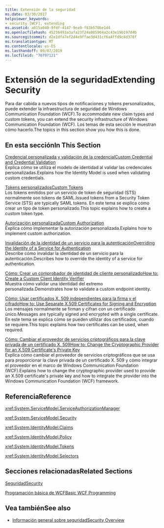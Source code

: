 ```yaml
---
title: Extensión de la seguridad
ms.date: 03/30/2017
helpviewer_keywords:
- security [WCF], extending
ms.assetid: a015a040-9fdf-4147-9ea9-f83b570be1d4
ms.openlocfilehash: 45216493a3afa23f24a085964a2c43e19b197d4b
ms.sourcegitcommit: d2e1dfa7ef2d4e9ffae3d431cf6a4ffd9c8d378f
ms.translationtype: MT
ms.contentlocale: es-ES
ms.lasthandoff: 09/07/2019
ms.locfileid: "70797121"
---
```

# <a name="extending-security"></a><span data-ttu-id="82f4b-102">Extensión de la seguridad</span><span class="sxs-lookup"><span data-stu-id="82f4b-102">Extending Security</span></span>
<span data-ttu-id="82f4b-103">Para dar cabida a nuevos tipos de notificaciones y tokens personalizados, puede extender la infraestructura de seguridad de Windows Communication Foundation (WCF).</span><span class="sxs-lookup"><span data-stu-id="82f4b-103">To accommodate new claim types and custom tokens, you can extend the security infrastructure of Windows Communication Foundation (WCF).</span></span> <span data-ttu-id="82f4b-104">Los temas de esta sección le muestran cómo hacerlo.</span><span class="sxs-lookup"><span data-stu-id="82f4b-104">The topics in this section show you how this is done.</span></span>  
  
## <a name="in-this-section"></a><span data-ttu-id="82f4b-105">En esta sección</span><span class="sxs-lookup"><span data-stu-id="82f4b-105">In This Section</span></span>  
  
 [<span data-ttu-id="82f4b-106">Credencial personalizada y validación de la credencial</span><span class="sxs-lookup"><span data-stu-id="82f4b-106">Custom Credential and Credential Validation</span></span>](custom-credential-and-credential-validation.md)  
 <span data-ttu-id="82f4b-107">Explica cómo se utiliza el modelo de identidad al validar las credenciales personalizadas.</span><span class="sxs-lookup"><span data-stu-id="82f4b-107">Explains how the Identity Model is used when validating custom credentials.</span></span>  
  
 [<span data-ttu-id="82f4b-108">Tokens personalizados</span><span class="sxs-lookup"><span data-stu-id="82f4b-108">Custom Tokens</span></span>](custom-tokens.md)  
 <span data-ttu-id="82f4b-109">Los tokens emitidos por un servicio de token de seguridad (STS) normalmente son tokens de SAML.</span><span class="sxs-lookup"><span data-stu-id="82f4b-109">Issued tokens from a Security Token Service (STS) are typically SAML tokens.</span></span> <span data-ttu-id="82f4b-110">En este tema se explica cómo crear un tipo de token personalizado.</span><span class="sxs-lookup"><span data-stu-id="82f4b-110">This topic explains how to create a custom token type.</span></span>  
  
 [<span data-ttu-id="82f4b-111">Autorización personalizada</span><span class="sxs-lookup"><span data-stu-id="82f4b-111">Custom Authorization</span></span>](custom-authorization.md)  
 <span data-ttu-id="82f4b-112">Explica cómo implementar la autorización personalizada.</span><span class="sxs-lookup"><span data-stu-id="82f4b-112">Explains how to implement custom authorization.</span></span>  
  
 [<span data-ttu-id="82f4b-113">Invalidación de la identidad de un servicio para la autenticación</span><span class="sxs-lookup"><span data-stu-id="82f4b-113">Overriding the Identity of a Service for Authentication</span></span>](overriding-the-identity-of-a-service-for-authentication.md)  
 <span data-ttu-id="82f4b-114">Describe cómo invalidar la identidad de un servicio para la autenticación.</span><span class="sxs-lookup"><span data-stu-id="82f4b-114">Describes how to override the identity of a service for authentication.</span></span>  
  
 [<span data-ttu-id="82f4b-115">Cómo: Crear un comprobador de identidad de cliente personalizado</span><span class="sxs-lookup"><span data-stu-id="82f4b-115">How to: Create a Custom Client Identity Verifier</span></span>](how-to-create-a-custom-client-identity-verifier.md)  
 <span data-ttu-id="82f4b-116">Muestra cómo validar una identidad del extremo personalizada.</span><span class="sxs-lookup"><span data-stu-id="82f4b-116">Demonstrates how to validate a custom endpoint identity.</span></span>  
  
 [<span data-ttu-id="82f4b-117">Cómo: Usar certificados X. 509 independientes para la firma y el cifrado</span><span class="sxs-lookup"><span data-stu-id="82f4b-117">How to: Use Separate X.509 Certificates for Signing and Encryption</span></span>](how-to-use-separate-x-509-certificates-for-signing-and-encryption.md)  
 <span data-ttu-id="82f4b-118">Los mensajes normalmente se firman y cifran con un certificado único.</span><span class="sxs-lookup"><span data-stu-id="82f4b-118">Messages are typically signed and encrypted with a single certificate.</span></span> <span data-ttu-id="82f4b-119">En este tema se explica cómo se pueden utilizar dos certificados, cuando se requiere.</span><span class="sxs-lookup"><span data-stu-id="82f4b-119">This topic explains how two certificates can be used, when required.</span></span>  
  
 [<span data-ttu-id="82f4b-120">Cómo: Cambiar el proveedor de servicios criptográficos para la clave privada de un certificado X. 509</span><span class="sxs-lookup"><span data-stu-id="82f4b-120">How to: Change the Cryptographic Provider for an X.509 Certificate's Private Key</span></span>](change-cryptographic-provider-x509-certificate-private-key.md)  
 <span data-ttu-id="82f4b-121">Explica cómo cambiar el proveedor de servicios criptográficos que se usa para proporcionar la clave privada de un certificado X. 509 y cómo integrar el proveedor en el marco de Windows Communication Foundation (WCF).</span><span class="sxs-lookup"><span data-stu-id="82f4b-121">Explains how to change the cryptographic provider used to provide an X.509 certificate's private key and how to integrate the provider into the Windows Communication Foundation (WCF) framework.</span></span>  
  
## <a name="reference"></a><span data-ttu-id="82f4b-122">Referencia</span><span class="sxs-lookup"><span data-stu-id="82f4b-122">Reference</span></span>  
 <xref:System.ServiceModel.ServiceAuthorizationManager>  
  
 <xref:System.ServiceModel.Security>  
  
 <xref:System.IdentityModel.Claims>  
  
 <xref:System.IdentityModel.Policy>  
  
 <xref:System.IdentityModel.Tokens>  
  
 <xref:System.IdentityModel.Selectors>  
  
## <a name="related-sections"></a><span data-ttu-id="82f4b-123">Secciones relacionadas</span><span class="sxs-lookup"><span data-stu-id="82f4b-123">Related Sections</span></span>  
 [<span data-ttu-id="82f4b-124">Seguridad</span><span class="sxs-lookup"><span data-stu-id="82f4b-124">Security</span></span>](../feature-details/security.md)  
  
 [<span data-ttu-id="82f4b-125">Programación básica de WCF</span><span class="sxs-lookup"><span data-stu-id="82f4b-125">Basic WCF Programming</span></span>](../basic-wcf-programming.md)  
  
## <a name="see-also"></a><span data-ttu-id="82f4b-126">Vea también</span><span class="sxs-lookup"><span data-stu-id="82f4b-126">See also</span></span>

- [<span data-ttu-id="82f4b-127">Información general sobre seguridad</span><span class="sxs-lookup"><span data-stu-id="82f4b-127">Security Overview</span></span>](../feature-details/security-overview.md)
